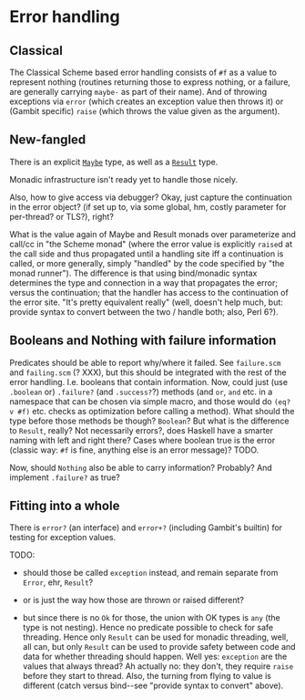 # Error handling

## Classical

The Classical Scheme based error handling consists of `#f` as a value to represent nothing (routines returning those to express nothing, or a failure, are generally carrying `maybe-` as part of their name). And of throwing exceptions via `error` (which creates an exception value then throws it) or (Gambit specific) `raise` (which throws the value given as the argument).

## New-fangled

There is an explicit [`Maybe`](../Maybe.scm) type, as well as a [`Result`](../Result.scm) type.

Monadic infrastructure isn't ready yet to handle those nicely.

Also, how to give access via debugger? Okay, just capture the continuation in the error object? (if set up to, via some global, hm, costly parameter for per-thread? or TLS?), right?

What is the value again of Maybe and Result monads over parameterize and call/cc in "the Scheme monad" (where the error value is explicitly `raise`d at the call side and thus propagated until a handling site iff a continuation is called, or more generally, simply "handled" by the code specified by "the monad runner"). The difference is that using bind/monadic syntax determines the type and connection in a way that propagates the error; versus the continuation; that the handler has access to the continuation of the error site. "It's pretty equivalent really" (well, doesn't help much, but: provide syntax to convert between the two / handle both; also, Perl 6?).

## Booleans and Nothing with failure information

Predicates should be able to report why/where it failed. See `failure.scm` and `failing.scm` (? XXX), but this should be integrated with the rest of the error handling. I.e. booleans that contain information. Now, could just (use `.boolean` or) `.failure?` (and `.success?`?) methods (and `or`, `and` etc. in a namespace that can be chosen via simple macro, and those would do `(eq? v #f)` etc. checks as optimization before calling a method). What should the type before those methods be though? `Boolean`? But what is the difference to `Result`, really? Not necessarily errors?, does Haskell have a smarter naming with left and right there? Cases where boolean true is the error (classic way: `#f` is fine, anything else is an error message)? TODO.

Now, should `Nothing` also be able to carry information? Probably? And implement `.failure?` as true?

## Fitting into a whole

There is `error?` (an interface) and `error+?` (including Gambit's builtin) for testing for exception values. 

TODO:

- should those be called `exception` instead, and remain separate from `Error`, ehr, `Result`?

- or is just the way how those are thrown or raised different?

- but since there is no `Ok` for those, the union with OK types is `any` (the type is not nesting). Hence no predicate possible to check for safe threading. Hence only `Result` can be used for monadic threading, well, all can, but only `Result` can be used to provide safety between code and data for whether threading should happen. Well yes: `exception` are the values that always thread? Ah actually no: they don't, they require `raise` before they start to thread. Also, the turning from flying to value is different (catch versus bind--see "provide syntax to convert" above).

